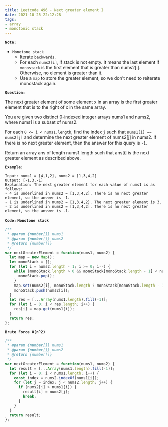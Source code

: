 ```yaml
---
title: Leetcode 496 - Next greater element I
date: 2021-10-25 22:12:28
tags:
- array
- monotonic stack
---
```

**`Note:`**
- `Monotone stack`
  - Iterate `backwards`.
  - For each `nums2[i]`, if stack is not empty. It means the last element if `monostack` is the first element that is greater than nums2[i]. Otherwise, no element is greater than it.
  - Use a `map` to store the greater element, so we don't need to reiterate monostack again.

**`Question:`**

The next greater element of some element x in an array is the first greater element that is to the right of x in the same array.

You are given two distinct 0-indexed integer arrays nums1 and nums2, where nums1 is a subset of nums2.

For each `0 <= i < nums1.length`, find the index `j` such that `nums1[i] == nums2[j]` and determine the next greater element of nums2[j] in nums2. If there is no next greater element, then the answer for this query is `-1`.

Return an array ans of length nums1.length such that ans[i] is the next greater element as described above.

**`Example:`**
```
Input: nums1 = [4,1,2], nums2 = [1,3,4,2]
Output: [-1,3,-1]
Explanation: The next greater element for each value of nums1 is as follows:
- 4 is underlined in nums2 = [1,3,4,2]. There is no next greater element, so the answer is -1.
- 1 is underlined in nums2 = [1,3,4,2]. The next greater element is 3.
- 2 is underlined in nums2 = [1,3,4,2]. There is no next greater element, so the answer is -1.
```

**`Code:`**
**`Monotone stack`**
```javascript
/**
 * @param {number[]} nums1
 * @param {number[]} nums2
 * @return {number[]}
 */
var nextGreaterElement = function(nums1, nums2) {
  let map = new Map();
  let monoStack = [];
  for (let i = nums2.length - 1; i >= 0; i--) {
    while (monoStack.length > 0 && monoStack[monoStack.length - 1] < nums2[i]) {
      monoStack.pop();
    }
    map.set(nums2[i], monoStack.length ? monoStack[monoStack.length - 1] : -1);
    monoStack.push(nums2[i]);
  }
  let res = [...Array(nums1.length).fill(-1)];
  for (let i = 0; i < res.length; i++) {
    res[i] = map.get(nums1[i]);
  }
  return res;
};
```


**`Brute Force O(n^2)`**
```javascript
/**
 * @param {number[]} nums1
 * @param {number[]} nums2
 * @return {number[]}
 */
var nextGreaterElement = function(nums1, nums2) {
  let result = [...Array(nums1.length).fill(-1)];
  for (let i = 0; i < nums1.length; i++) {
    const index = nums2.indexOf(nums1[i]);
    for (let j = index; j < nums2.length; j++) {
      if (nums2[j] > nums1[i]) {
        result[i] = nums2[j];
        break;
      }
    }
  }
  return result;
};
```